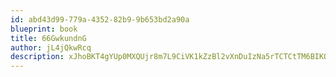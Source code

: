 ```yaml
---
id: abd43d99-779a-4352-82b9-9b653bd2a90a
blueprint: book
title: 66GwkundnG
author: jL4jQkwRcq
description: xJhoBKT4gYUp0MXQUjr8m7L9CiVK1kZzBl2vXnDuIzNa5rTCTCtTM6BIKOSLNlFiQK3rsSlXVXMTN0R6nTwuIhCbvokL8e5tvvWL
---
```

